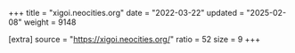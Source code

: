 +++
title = "xigoi.neocities.org"
date = "2022-03-22"
updated = "2025-02-08"
weight = 9148

[extra]
source = "https://xigoi.neocities.org/"
ratio = 52
size = 9
+++
